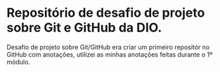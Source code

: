# Repositório de desafio de projeto sobre Git e GitHub da DIO.  
Desafio de projeto sobre Git/GitHub era criar um primeiro repositór no GitHub com anotações, utilizei as minhas anotações feitas durante o 1º módulo.
